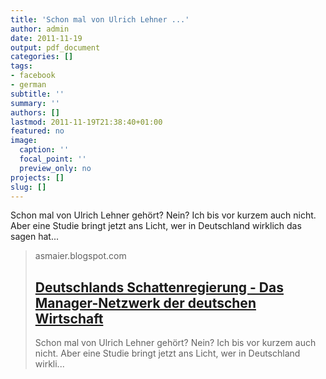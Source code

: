 ```yaml
---
title: 'Schon mal von Ulrich Lehner ...'
author: admin
date: 2011-11-19
output: pdf_document
categories: []
tags:
- facebook
- german
subtitle: ''
summary: ''
authors: []
lastmod: 2011-11-19T21:38:40+01:00
featured: no
image:
  caption: ''
  focal_point: ''
  preview_only: no
projects: []
slug: []
---
```

Schon mal von Ulrich Lehner gehört? Nein? Ich bis vor kurzem auch nicht. Aber eine Studie bringt jetzt ans Licht, wer in Deutschland wirklich das sagen hat...
> asmaier.blogspot.com
> ## [Deutschlands Schattenregierung - Das Manager-Netzwerk der deutschen Wirtschaft](http://asmaier.blogspot.com/2011/11/deutschlands-schattenregierung-das.html)
>
> Schon mal von Ulrich Lehner gehört? Nein? Ich bis vor kurzem auch nicht. Aber eine Studie bringt jetzt ans Licht, wer in Deutschland wirkli...

